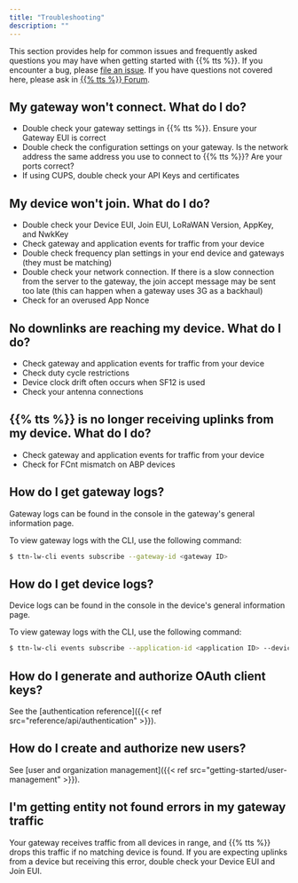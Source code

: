 ```yaml
---
title: "Troubleshooting"
description: ""
---
```


This section provides help for common issues and frequently asked questions you may have when getting started with {{% tts %}}. If you encounter a bug, please [file an issue](https://github.com/TheThingsNetwork/lorawan-stack/issues/new/choose). If you have questions not covered here, please ask in [{{% tts %}} Forum](https://www.thethingsnetwork.org/forum/c/network-and-routing/v3).

<!--more-->

## My gateway won't connect. What do I do?

- Double check your gateway settings in {{% tts %}}. Ensure your Gateway EUI is correct
- Double check the configuration settings on your gateway. Is the network address the same address you use to connect to {{% tts %}}? Are your ports correct?
- If using CUPS, double check your API Keys and certificates

## My device won't join. What do I do?

- Double check your Device EUI, Join EUI, LoRaWAN Version, AppKey, and NwkKey
- Check gateway and application events for traffic from your device
- Double check frequency plan settings in your end device and gateways (they must be matching)
- Double check your network connection. If there is a slow connection from the server to the gateway, the join accept message may be sent too late (this can happen when a gateway uses 3G as a backhaul)
- Check for an overused App Nonce

## No downlinks are reaching my device. What do I do?

- Check gateway and application events for traffic from your device
- Check duty cycle restrictions
- Device clock drift often occurs when SF12 is used
- Check your antenna connections

## {{% tts %}} is no longer receiving uplinks from my device. What do I do?

- Check gateway and application events for traffic from your device
- Check for FCnt mismatch on ABP devices

## How do I get gateway logs?

Gateway logs can be found in the console in the gateway's general information page.

To view gateway logs with the CLI, use the following command:

```bash
$ ttn-lw-cli events subscribe --gateway-id <gateway ID>
```

## How do I get device logs?

Device logs can be found in the console in the device's general information page.

To view gateway logs with the CLI, use the following command:

```bash
$ ttn-lw-cli events subscribe --application-id <application ID> --device-id <device ID>
```

## How do I generate and authorize OAuth client keys?

See the [authentication reference]({{< ref src="reference/api/authentication" >}}).

## How do I create and authorize new users?

See [user and organization management]({{< ref src="getting-started/user-management" >}}).

## I'm getting entity not found errors in my gateway traffic

Your gateway receives traffic from all devices in range, and {{% tts %}} drops this traffic if no matching device is found. If you are expecting uplinks from a device but receiving this error, double check your Device EUI and Join EUI.
